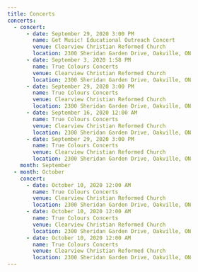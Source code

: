 ```yaml
---
title: Concerts
concerts:
  - concert:
      - date: September 29, 2020 3:00 PM
        name: Get Music! Educational Outreach Concert
        venue: Clearview Christian Reformed Church
        location: 2300 Sheridan Garden Drive, Oakville, ON
      - date: September 3, 2020 1:58 PM
        name: True Colours Concerts
        venue: Clearview Christian Reformed Church
        location: 2300 Sheridan Garden Drive, Oakville, ON
      - date: September 29, 2020 3:00 PM
        name: True Colours Concerts
        venue: Clearview Christian Reformed Church
        location: 2300 Sheridan Garden Drive, Oakville, ON
      - date: September 16, 2020 12:00 AM
        name: True Colours Concerts
        venue: Clearview Christian Reformed Church
        location: 2300 Sheridan Garden Drive, Oakville, ON
      - date: September 29, 2020 3:00 PM
        name: True Colours Concerts
        venue: Clearview Christian Reformed Church
        location: 2300 Sheridan Garden Drive, Oakville, ON
    month: September
  - month: October
    concert:
      - date: October 10, 2020 12:00 AM
        name: True Colours Concerts
        venue: Clearview Christian Reformed Church
        location: 2300 Sheridan Garden Drive, Oakville, ON
      - date: October 10, 2020 12:00 AM
        name: True Colours Concerts
        venue: Clearview Christian Reformed Church
        location: 2300 Sheridan Garden Drive, Oakville, ON
      - date: October 10, 2020 12:00 AM
        name: True Colours Concerts
        venue: Clearview Christian Reformed Church
        location: 2300 Sheridan Garden Drive, Oakville, ON
---
```

